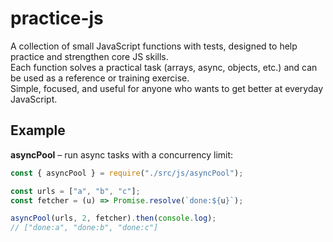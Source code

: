 # practice-js

A collection of small JavaScript functions with tests, designed to help practice and strengthen core JS skills.  
Each function solves a practical task (arrays, async, objects, etc.) and can be used as a reference or training exercise.  
Simple, focused, and useful for anyone who wants to get better at everyday JavaScript.

## Example

**asyncPool** – run async tasks with a concurrency limit:

```js
const { asyncPool } = require("./src/js/asyncPool");

const urls = ["a", "b", "c"];
const fetcher = (u) => Promise.resolve(`done:${u}`);

asyncPool(urls, 2, fetcher).then(console.log);
// ["done:a", "done:b", "done:c"]